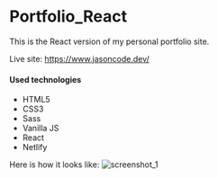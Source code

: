 # Portfolio_React

This is the React version of my personal portfolio site.

Live site: <https://www.jasoncode.dev/>

#### Used technologies

- HTML5
- CSS3
- Sass
- Vanilla JS
- React
- Netlify

Here is how it looks like:
![screenshot_1](https://user-images.githubusercontent.com/13745974/108550812-f85fbb00-72e6-11eb-91e0-0c5eaaa068de.png)
